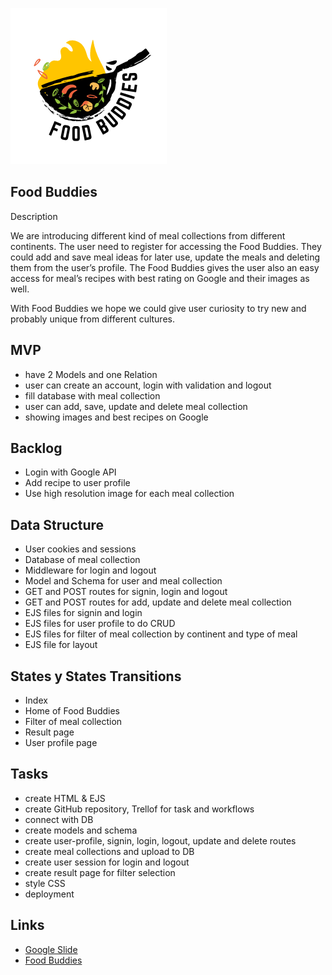 ![Food Buddies](https://github.com/pkkdper/food-buddies/blob/master/public/images/FOOD%20BUDDIES%20(5).png)



Food Buddies
-------------------------------------------------------------------------------------------------------------------------------------------------------------------------
Description

We are introducing different kind of meal collections from different continents. 
The user need to register for accessing the Food Buddies. They could add and save meal ideas for later use, update the meals and deleting them from the user’s profile. 
The Food Buddies gives the user also an easy access for meal’s recipes with best rating on Google and their images as well. 

With Food Buddies we hope we could give user curiosity to try new and probably unique from different cultures.

MVP
-----------------------------------------------------------------------------------------------------------------------------------------------------------------------
* have 2 Models and one Relation
* user can create an account, login with validation and logout
* fill database with meal collection
* user can add, save, update and delete meal collection
* showing images and best recipes on Google

Backlog
----------------------------------------------------------------------------------------------------------------------------------------------------------------------
* Login with Google API
* Add recipe to user profile
* Use high resolution image for each meal collection

Data Structure
----------------------------------------------------------------------------------------------------------------------------------------------------------------------
* User cookies and sessions
* Database of meal collection
* Middleware for login and logout
* Model and Schema for user and meal collection
* GET and POST routes for signin, login and logout
* GET and POST routes for add, update and delete meal collection
* EJS files for signin and login
* EJS files for user profile to do CRUD
* EJS files for filter of meal collection by continent and type of meal
* EJS file for layout

States y States Transitions
----------------------------------------------------------------------------------------------------------------------------------------------------------------------
* Index
* Home of Food Buddies
* Filter of meal collection
* Result page
* User profile page

Tasks
---------------------------------------------------------------------------------------------------------------------------------------------------------------------
* create HTML & EJS 
* create GitHub repository, Trellof for task and workflows
* connect with DB
* create models and schema
* create user-profile, signin, login, logout, update and delete routes
* create meal collections and upload to DB
* create user session for login and logout
* create result page for filter selection
* style CSS 
* deployment

Links
---------------------------------------------------------------------------------------------------------------------------------------------------------------------
* [Google Slide](https://docs.google.com/presentation/d/1yDoUr4vVEEpWCH6OfRc3K4T1wpUyXeIcyv3SN2DVn4I/edit#slide=id.g188db215513_0_0)
* [Food Buddies](https://funny-lime-capris.cyclic.app)


